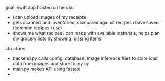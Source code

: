 goal: swift app hosted on heroku
* i can upload images of my receipts
* gets scanned and inventoried, compared against recipes i have saved (common recipes i use)
* shows me what recipes i can make with available materials, helps plan my grocery lists by showing missing items


structure: 
* backend.py calls config, database, image inference files to store load data from images and store to mysql
* main.py makes API using fastapi
* 
